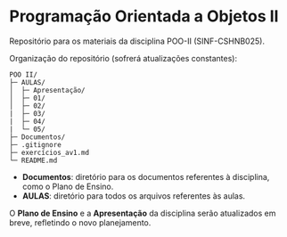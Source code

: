 # Programação Orientada a Objetos II

Repositório para os materiais da disciplina POO-II (SINF-CSHNB025).

Organização do repositório (sofrerá atualizações constantes):

```
POO II/
├─ AULAS/
│  ├─ Apresentação/
│  ├─ 01/   
│  ├─ 02/
|  ├─ 03/
|  ├─ 04/
|  └─ 05/
├─ Documentos/
├─ .gitignore
├─ exercícios_av1.md
└─ README.md
```

- **Documentos**: diretório para os documentos referentes à disciplina, como o Plano de Ensino.
- **AULAS**: diretório para todos os arquivos referentes às aulas.

O **Plano de Ensino** e a **Apresentação** da disciplina serão atualizados em breve, refletindo o novo planejamento.